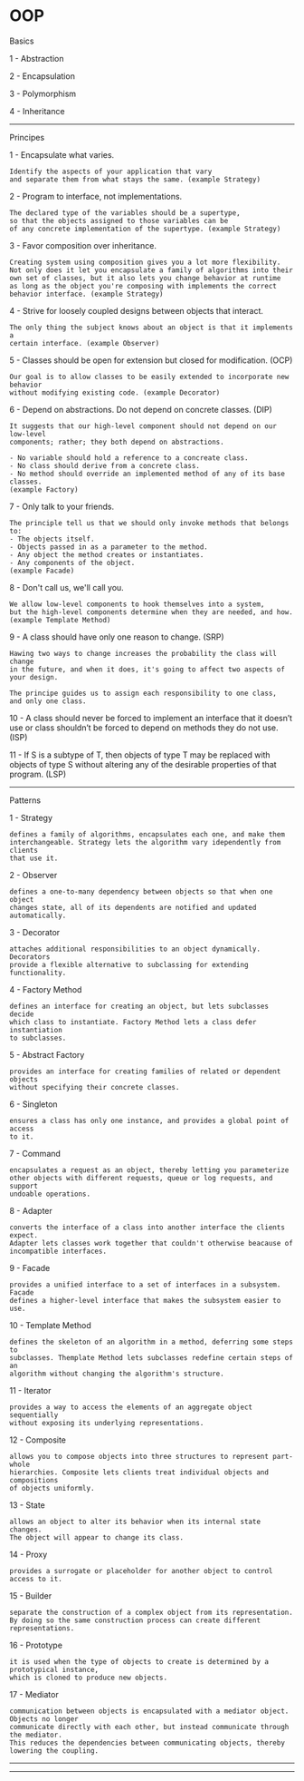 # OOP

Basics

1 - Abstraction

2 - Encapsulation

3 - Polymorphism

4 - Inheritance

******************************************************************

Principes

1 - Encapsulate what varies.

    Identify the aspects of your application that vary 
    and separate them from what stays the same. (example Strategy)

2 - Program to interface, not implementations.

    The declared type of the variables should be a supertype, 
    so that the objects assigned to those variables can be 
    of any concrete implementation of the supertype. (example Strategy)
    
3 - Favor composition over inheritance.

    Creating system using composition gives you a lot more flexibility.
    Not only does it let you encapsulate a family of algorithms into their
    own set of classes, but it also lets you change behavior at runtime
    as long as the object you're composing with implements the correct 
    behavior interface. (example Strategy)

4 - Strive for loosely coupled designs between objects that interact.

    The only thing the subject knows about an object is that it implements a 
    certain interface. (example Observer)

5 - Classes should be open for extension but closed for modification. (OCP)

    Our goal is to allow classes to be easily extended to incorporate new behavior 
    without modifying existing code. (example Decorator)

6 - Depend on abstractions. Do not depend on concrete classes. (DIP)

    It suggests that our high-level component should not depend on our low-level 
    components; rather; they both depend on abstractions.

    - No variable should hold a reference to a concreate class.
    - No class should derive from a concrete class.
    - No method should override an implemented method of any of its base classes.
    (example Factory)

7 - Only talk to your friends.

    The principle tell us that we should only invoke methods that belongs to:
    - The objects itself.
    - Objects passed in as a parameter to the method.
    - Any object the method creates or instantiates.
    - Any components of the object.
    (example Facade)

8 - Don't call us, we'll call you.

    We allow low-level components to hook themselves into a system, 
    but the high-level components determine when they are needed, and how.
    (example Template Method)

9 - A class should have only one reason to change. (SRP)

    Hawing two ways to change increases the probability the class will change
    in the future, and when it does, it's going to affect two aspects of your design.

    The principe guides us to assign each responsibility to one class,
    and only one class.

10 - A class should never be forced to implement an interface that it doesn’t use 
    or class shouldn’t be forced to depend on methods they do not use. (ISP)
    
11 - If S is a subtype of T, then objects of type T may be replaced with objects of type S 
    without altering any of the desirable properties of that program. (LSP)

******************************************************************

Patterns

  1 - Strategy
  
    defines a family of algorithms, encapsulates each one, and make them 
    interchangeable. Strategy lets the algorithm vary idependently from clients 
    that use it.

  2 - Observer
  
    defines a one-to-many dependency between objects so that when one object 
    changes state, all of its dependents are notified and updated automatically.
  
  3 - Decorator
  
    attaches additional responsibilities to an object dynamically. Decorators 
    provide a flexible alternative to subclassing for extending functionality.

  4 - Factory Method
  
    defines an interface for creating an object, but lets subclasses decide 
    which class to instantiate. Factory Method lets a class defer instantiation 
    to subclasses.  

  5 - Abstract Factory
  
    provides an interface for creating families of related or dependent objects 
    without specifying their concrete classes.

  6 - Singleton
  
    ensures a class has only one instance, and provides a global point of access
    to it.
    
  7 - Command
  
    encapsulates a request as an object, thereby letting you parameterize 
    other objects with different requests, queue or log requests, and support
    undoable operations.
    
  8 - Adapter
  
    converts the interface of a class into another interface the clients expect.
    Adapter lets classes work together that couldn't otherwise beacause of 
    incompatible interfaces.

  9 - Facade
  
    provides a unified interface to a set of interfaces in a subsystem. Facade 
    defines a higher-level interface that makes the subsystem easier to use.

  10 - Template Method
  
    defines the skeleton of an algorithm in a method, deferring some steps to
    subclasses. Themplate Method lets subclasses redefine certain steps of an 
    algorithm without changing the algorithm's structure.

  11 - Iterator
  
    provides a way to access the elements of an aggregate object sequentially
    without exposing its underlying representations.
    
  12 - Composite
  
    allows you to compose objects into three structures to represent part-whole
    hierarchies. Composite lets clients treat individual objects and compositions
    of objects uniformly.
    
  13 - State
  
    allows an object to alter its behavior when its internal state changes. 
    The object will appear to change its class.
    
  14 - Proxy
    
    provides a surrogate or placeholder for another object to control access to it.

  15 - Builder
  
    separate the construction of a complex object from its representation. 
    By doing so the same construction process can create different representations.
    
  16 - Prototype
  
    it is used when the type of objects to create is determined by a prototypical instance,
    which is cloned to produce new objects.

  17 - Mediator

    communication between objects is encapsulated with a mediator object. Objects no longer      
    communicate directly with each other, but instead communicate through the mediator. 
    This reduces the dependencies between communicating objects, thereby lowering the coupling.

******************************************************************
******************************************************************

